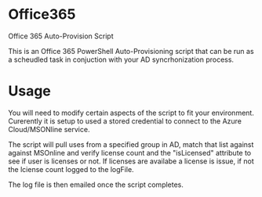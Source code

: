 # Office365
Office 365 Auto-Provision Script

This is an Office 365 PowerShell Auto-Provisioning script that can be run as a scheudled task in conjuction with your AD syncrhonization process.

# Usage

You will need to modify certain aspects of the script to fit your environment.  Curerently it is setup to used a stored credential to connect to the Azure Cloud/MSONline service.

The script will pull uses from a specified group in AD, match that list against against MSOnline and verify license count and the "isLicensed" attribute to see if user is licenses or not.  If licenses are availabe a license is issue, if not the lciense count logged to the logFile.

The log file is then emailed once the script completes.
